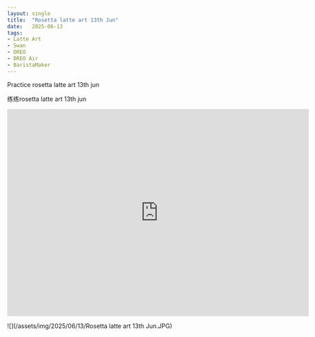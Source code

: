 ```yaml
---
layout: single
title:  "Rosetta latte art 13th Jun"
date:   2025-06-13
tags:
- Latte Art
- Swan
- DREO
- DREO Air
- BaristaMaker
---
```


Practice rosetta latte art 13th jun

练练rosetta latte art 13th jun

<div class="embed-container">
  <iframe
      src="https://www.youtube.com/embed/851elc1M7R4"
      width="700"
      height="480"
      frameborder="0"
      allowfullscreen="true">
  </iframe>
</div>

![](/assets/img/2025/06/13/Rosetta latte art 13th Jun.JPG)
